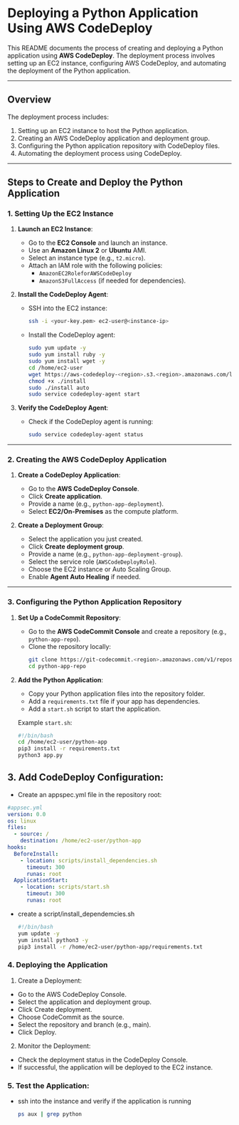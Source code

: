 
# Deploying a Python Application Using AWS CodeDeploy

This README documents the process of creating and deploying a Python application using **AWS CodeDeploy**. The deployment process involves setting up an EC2 instance, configuring AWS CodeDeploy, and automating the deployment of the Python application.

---

## **Overview**

The deployment process includes:
1. Setting up an EC2 instance to host the Python application.
2. Creating an AWS CodeDeploy application and deployment group.
3. Configuring the Python application repository with CodeDeploy files.
4. Automating the deployment process using CodeDeploy.

---

## **Steps to Create and Deploy the Python Application**

### **1. Setting Up the EC2 Instance**
1. **Launch an EC2 Instance**:
   - Go to the **EC2 Console** and launch an instance.
   - Use an **Amazon Linux 2** or **Ubuntu** AMI.
   - Select an instance type (e.g., `t2.micro`).
   - Attach an IAM role with the following policies:
     - `AmazonEC2RoleforAWSCodeDeploy`
     - `AmazonS3FullAccess` (if needed for dependencies).

2. **Install the CodeDeploy Agent**:
   - SSH into the EC2 instance:
     ```bash
     ssh -i <your-key.pem> ec2-user@<instance-ip>
     ```
   - Install the CodeDeploy agent:
     ```bash
     sudo yum update -y
     sudo yum install ruby -y
     sudo yum install wget -y
     cd /home/ec2-user
     wget https://aws-codedeploy-<region>.s3.<region>.amazonaws.com/latest/install
     chmod +x ./install
     sudo ./install auto
     sudo service codedeploy-agent start
     ```

3. **Verify the CodeDeploy Agent**:
   - Check if the CodeDeploy agent is running:
     ```bash
     sudo service codedeploy-agent status
     ```

---

### **2. Creating the AWS CodeDeploy Application**
1. **Create a CodeDeploy Application**:
   - Go to the **AWS CodeDeploy Console**.
   - Click **Create application**.
   - Provide a name (e.g., `python-app-deployment`).
   - Select **EC2/On-Premises** as the compute platform.

2. **Create a Deployment Group**:
   - Select the application you just created.
   - Click **Create deployment group**.
   - Provide a name (e.g., `python-app-deployment-group`).
   - Select the service role (`AWSCodeDeployRole`).
   - Choose the EC2 instance or Auto Scaling Group.
   - Enable **Agent Auto Healing** if needed.

---

### **3. Configuring the Python Application Repository**
1. **Set Up a CodeCommit Repository**:
   - Go to the **AWS CodeCommit Console** and create a repository (e.g., `python-app-repo`).
   - Clone the repository locally:
     ```bash
     git clone https://git-codecommit.<region>.amazonaws.com/v1/repos/python-app-repo
     cd python-app-repo
     ```

2. **Add the Python Application**:
   - Copy your Python application files into the repository folder.
   - Add a `requirements.txt` file if your app has dependencies.
   - Add a `start.sh` script to start the application.

   Example `start.sh`:
   ```bash
   #!/bin/bash
   cd /home/ec2-user/python-app
   pip3 install -r requirements.txt
   python3 app.py
   ```
## **3. Add CodeDeploy Configuration:**
- Create an appspec.yml file in the repository root:
```yml
#appsec.yml
version: 0.0
os: linux
files:
  - source: /
    destination: /home/ec2-user/python-app
hooks:
  BeforeInstall:
    - location: scripts/install_dependencies.sh
      timeout: 300
      runas: root
  ApplicationStart:
    - location: scripts/start.sh
      timeout: 300
      runas: root
```

- create a script/install_dependemcies.sh
  ```bash
  #!/bin/bash
  yum update -y
  yum install python3 -y
  pip3 install -r /home/ec2-user/python-app/requirements.txt
  ```
### **4. Deploying the Application**
1. Create a Deployment:
 - Go to the AWS CodeDeploy Console.
 - Select the application and deployment group.
 - Click Create deployment.
 - Choose CodeCommit as the source.
 - Select the repository and branch (e.g., main).
 - Click Deploy.
2. Monitor the Deployment:
 - Check the deployment status in the CodeDeploy Console.
- If successful, the application will be deployed to the EC2 instance.
  
### **5. Test the Application:**

 - ssh into the instance and verify if the application is running
   ```bash
   ps aux | grep python
   ```
